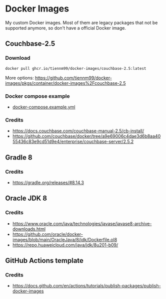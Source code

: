 # Docker Images

My custom Docker images. Most of them are legacy packages that not be supported anymore, so don't have a official Docker image.

## Couchbase-2.5

### Download

```
docker pull ghcr.io/tiennm99/docker-images/couchbase-2.5:latest
```

More options: https://github.com/tiennm99/docker-images/pkgs/container/docker-images%2Fcouchbase-2.5

### Docker compose example

- [docker-compose.example.yml](couchbase-2.5/docker-compose.example.yml)

### Credits

- https://docs.couchbase.com/couchbase-manual-2.5/cb-install/
- https://github.com/couchbase/docker/tree/a9e69006c4dae3d6b8aa4055436c83e9cd51d9e4/enterprise/couchbase-server/2.5.2

## Gradle 8

### Credits

- https://gradle.org/releases/#8.14.3
<!-- - https://github.com/gradle/docker-gradle/blob/8/jdk8-jammy/Dockerfile -->

## Oracle JDK 8

### Credits

- https://www.oracle.com/java/technologies/javase/javase8-archive-downloads.html
- https://github.com/oracle/docker-images/blob/main/OracleJava/8/jdk/Dockerfile.ol8
- https://repo.huaweicloud.com/java/jdk/8u201-b09/

## GitHub Actions template

### Credits

- https://docs.github.com/en/actions/tutorials/publish-packages/publish-docker-images
